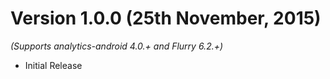 
Version 1.0.0 (25th November, 2015)
==============================
*(Supports analytics-android 4.0.+ and Flurry 6.2.+)*

  * Initial Release
